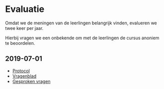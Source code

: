 # Evaluatie

Omdat we de meningen van de leerlingen belangrijk vinden, evalueren we twee keer per jaar.

Hierbij vragen we een onbekende om met de leerlingen de cursus anoniem te beoordelen.

## 2019-07-01

 * [Protocol](20190701Protocol.odt)
 * [Vragenblad](20190701Vragenblad.png)
 * [Gesproken vragen](20190701GesprokenVragen.odt)

